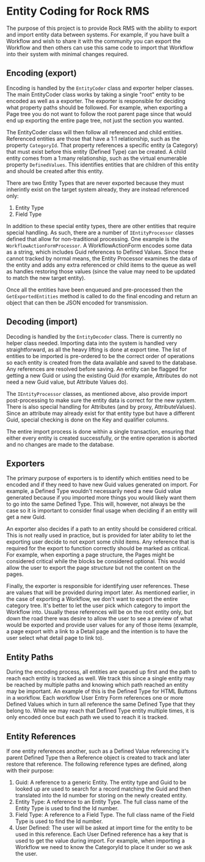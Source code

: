 ﻿# Entity Coding for Rock RMS

The purpose of this project is to provide Rock RMS with the ability to export and
import entity data between systems. For example, if you have built a Workflow and
wish to share it with the community you can export the Workflow and then others
can use this same code to import that Workflow into their system with minimal
changes required.

## Encoding (export)

Encoding is handled by the `EntityCoder` class and exporter helper classes. The
main EntityCoder class works by taking a single "root" entity to be encoded as
well as a exporter. The exporter is responsible for deciding what property paths
should be followed. For example, when exporting a Page tree you do not want to follow
the root parent page since that would end up exporting the entire page tree, not just
the section you wanted.

The EntityCoder class will then follow all referenced and child entities. Referenced
entities are those that have a 1:1 relationship, such as the property `CategoryId`.
That property references a specific entity (a Category) that must exist before this
entity (Defined Type) can be created. A child entity comes from a 1:many relationship,
such as the virtual enumerable property `DefinedValues`. This identifies entities that
are children of this entity and should be created after this entity.

There are two Entity Types that are never exported because they must inherintly exist
on the target system already, they are instead referenced only:

1. Entity Type
2. Field Type

In addition to these special entity types, there are other entities that require special
handling. As such, there are a number of `IEntityProcessor` classes defined that allow
for non-traditional processing. One example is the `WorkflowActionFormProcessor`. A
WorkflowActionForm encodes some data as a string, which includes Guid references to
Defined Values. Since these cannot tracked by normal means, the Entity Processor examines
the data of the entity and adds any extra referenced or child items to the queue as well
as handles restoring those values (since the value may need to be updated to match the
new target entity).

Once all the entities have been enqueued and pre-processed then the `GetExportedEntities`
method is called to do the final encoding and return an object that can then be JSON
encoded for transmission.

## Decoding (import)

Decoding is handled by the `EntityDecoder` class. There is currently no helper class
needed. Importing data into the system is handled very straightforward, as all the heavy
lifting is done at export time. The list of entities to be imported is pre-ordered to be
the correct order of operations so each entity is created from the data available and
saved to the database. Any references are resolved before saving. An entity can be flagged
for getting a new Guid or using the existing Guid (for example, Attributes do not need a
new Guid value, but Attribute Values do).

The `IEntityProcessor` classes, as mentioned above, also provide import post-processing
to make sure the entity data is correct for the new system. There is also special
handling for Attributes (and by proxy, AttributeValues). Since an attribute may already
exist for that entity type but have a different Guid, special checking is done on the Key
and qualifier columns.

The entire import process is done within a single transaction, ensuring that either every
entity is created successfully, or the entire operation is aborted and no changes are made
to the database.

## Exporters

The primary purpose of exporters is to identify which entities need to be encoded and if
they need to have new Guid values generated on import. For example, a Defined Type wouldn't
necessarily need a new Guid value generated because if you imported more things you would
likely want them to go into the same Defined Type. This will, however, not always be the
case so it is important to consider final usage when deciding if an entity will get a new
Guid.

An exporter also decides if a path to an entity should be considered critical. This is not
really used in practice, but is provided for later ability to let the exporting user decide
to not export some child items. Any reference that is required for the export to function
correctly should be marked as critical. For example, when exporting a page structure, the
Pages might be considered critical while the blocks be considered optional. This would allow
the user to export the page _structure_ but not the content on the pages.

Finally, the exporter is responsible for identifying user references. These are values that
will be provided during import later. As mentioned earlier, in the case of exporting a
Workflow, we don't want to export the entire category tree. It's better to let the user pick
which category to import the Workflow into. Usually these references will be on the root
entity only, but down the road there was desire to allow the user to see a preview of what
would be exported and provide user values for any of those items (example, a page export
with a link to a Detail page and the intention is to have the user select what detail page
to link to).

## Entity Paths

During the encoding process, all entities are queued up first and the path to reach each
entity is tracked as well. We track this since a single entity may be reached by multiple
paths and knowing which path reached an entity may be important. An example of this is the
Defined Type for HTML Buttons in a workflow. Each workflow User Entry Form references one
or more Defined Values which in turn all reference the same Defined Type that they belong
to. While we may reach that Defined Type entity multiple times, it is only encoded once but
each path we used to reach it is tracked.

## Entity References

If one entity references another, such as a Defined Value referencing it's parent Defined Type
then a Reference object is created to track and later restore that reference. The following
reference types are defined, along with their purpose:

1. Guid: A reference to a generic Entity. The entity type and Guid to be looked up are used
to search for a record matching the Guid and then translated into the Id number for storing
on the newly created entity.
2. Entity Type: A reference to an Entity Type. The full class name of the Entity Type is
used to find the Id number.
3. Field Type: A reference to a Field Type. The full class name of the Field Type is used to
find the Id number.
4. User Defined: The user will be asked at import time for the entity to be used in this
reference. Each User Defined reference has a key that is used to get the value during import.
For example, when importing a Workflow we need to know the CategoryId to place it under so
we ask the user.
